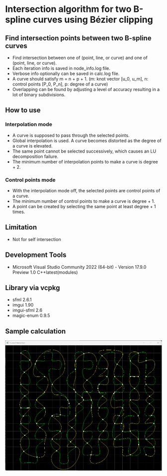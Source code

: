 # Intersection algorithm for two B-spline curves using Bézier clipping

## Find intersection points between two B-spline curves

- Find intersection between one of (point, line, or curve) and one of (point, line, or curve).
- Each iteration info is saved in node_info.log file.
- Verbose info optionally can be saved in calc.log file.
- A curve should satisfy m = n + p + 1.
(m: knot vector [u_0, u_m], n: control points [P_0, P_n], p: degree of a curve)
- Overlapping can be found by adjusting a level of accuracy resulting in a lot of binary subdivisions.

## How to use

### Interpolation mode
- A curve is supposed to pass through the selected points.
- Global interpolation is used. A curve becomes distorted as the degree of a curve is elevated.
- The same point cannot be selected successively, which causes an LU decomposition failure.
- The minimum number of interpolation points to make a curve is degree + 2.

### Control points mode
- With the interpolation mode off, the selected points are control points of a curve.
- The minimum number of control points to make a curve is degree + 1.
- A point can be created by selecting the same point at least degree + 1 times.

## Limitation

- Not for self intersection

## Development Tools

- Microsoft Visual Studio Community 2022 (64-bit) - 
Version 17.9.0 Preview 1.0
C++latest(modules)

## Library via vcpkg

- sfml 2.6.1
- imgui 1.90
- imgui-sfml 2.6
- magic-enum 0.9.5

## Sample calculation
![screenshot](Screenshot_3.png)
